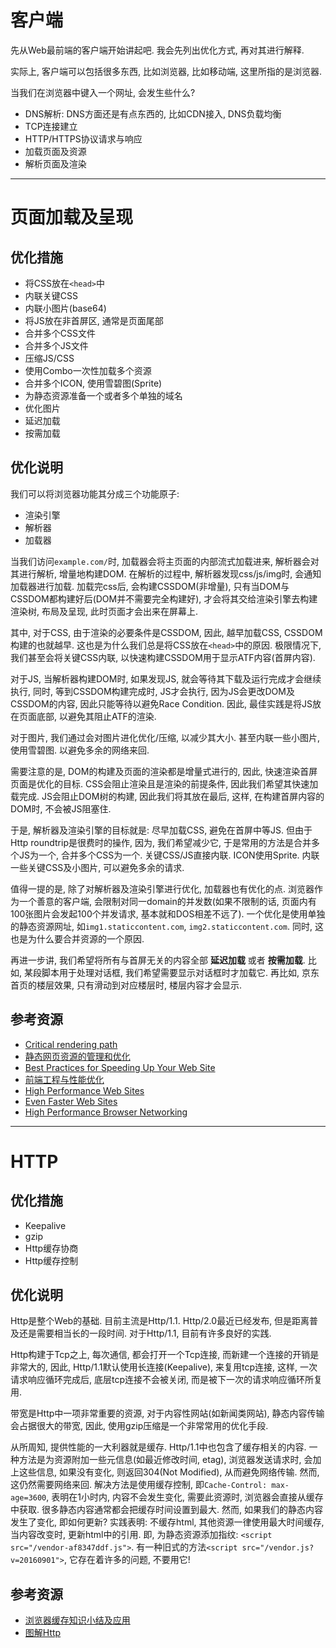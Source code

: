 # 客户端
先从Web最前端的客户端开始讲起吧. 我会先列出优化方式, 再对其进行解释.

实际上, 客户端可以包括很多东西, 比如浏览器, 比如移动端, 这里所指的是浏览器.

当我们在浏览器中键入一个网址, 会发生些什么?

+ DNS解析: DNS方面还是有点东西的, 比如CDN接入, DNS负载均衡
+ TCP连接建立
+ HTTP/HTTPS协议请求与响应
+ 加载页面及资源
+ 解析页面及渲染

---

# 页面加载及呈现
## 优化措施
+ 将CSS放在`<head>`中
+ 内联关键CSS
+ 内联小图片(base64)
+ 将JS放在非首屏区, 通常是页面尾部
+ 合并多个CSS文件
+ 合并多个JS文件
+ 压缩JS/CSS
+ 使用Combo一次性加载多个资源
+ 合并多个ICON, 使用雪碧图(Sprite)
+ 为静态资源准备一个或者多个单独的域名
+ 优化图片
+ 延迟加载
+ 按需加载

## 优化说明
我们可以将浏览器功能其分成三个功能原子:  
+ 渲染引擎
+ 解析器
+ 加载器

当我们访问`example.com/`时, 加载器会将主页面的内部流式加载进来, 解析器会对其进行解析, 增量地构建DOM. 在解析的过程中, 解析器发现css/js/img时, 会通知加载器进行加载. 加载完css后, 会构建CSSDOM(非增量), 只有当DOM与CSSDOM都构建好后(DOM并不需要完全构建好), 才会将其交给渲染引擎去构建渲染树, 布局及呈现, 此时页面才会出来在屏幕上.

其中, 对于CSS, 由于渲染的必要条件是CSSDOM, 因此, 越早加载CSS, CSSDOM构建的也就越早. 这也是为什么我们总是将CSS放在`<head>`中的原因. 极限情况下, 我们甚至会将关键CSS内联, 以快速构建CSSDOM用于显示ATF内容(首屏内容).

对于JS, 当解析器构建DOM时, 如果发现JS, 就会等待其下载及运行完成才会继续执行, 同时, 等到CSSDOM构建完成时, JS才会执行, 因为JS会更改DOM及CSSDOM的内容, 因此只能等待以避免Race Condition. 因此, 最佳实践是将JS放在页面底部, 以避免其阻止ATF的渲染.

对于图片, 我们通过会对图片进化优化/压缩, 以减少其大小. 甚至内联一些小图片, 使用雪碧图. 以避免多余的网络来回.

需要注意的是, DOM的构建及页面的渲染都是增量式进行的, 因此, 快速渲染首屏页面是优化的目标. CSS会阻止渲染且是渲染的前提条件, 因此我们希望其快速加载完成. JS会阻止DOM树的构建, 因此我们将其放在最后, 这样, 在构建首屏内容的DOM时, 不会被JS阻塞住.

于是, 解析器及渲染引擎的目标就是: 尽早加载CSS, 避免在首屏中等JS. 但由于Http roundtrip是很费时的操作, 因为, 我们希望减少它, 于是常用的方法是合并多个JS为一个, 合并多个CSS为一个. 关键CSS/JS直接内联. ICON使用Sprite. 内联一些关键CSS及小图片, 可以避免多余的请求.

值得一提的是, 除了对解析器及渲染引擎进行优化, 加载器也有优化的点. 浏览器作为一个善意的客户端, 会限制对同一domain的并发数(如果不限制的话, 页面内有100张图片会发起100个并发请求, 基本就和DOS相差不远了). 一个优化是使用单独的静态资源网址, 如`img1.staticcontent.com`, `img2.staticcontent.com`. 同时, 这也是为什么要合并资源的一个原因.

再进一步讲, 我们希望将所有与首屏无关的内容全部 __延迟加载__ 或者 __按需加载__. 比如, 某段脚本用于处理对话框, 我们希望需要显示对话框时才加载它. 再比如, 京东首页的楼层效果, 只有滑动到对应楼层时, 楼层内容才会显示.

## 参考资源
+ [Critical rendering path](https://developers.google.com/web/fundamentals/performance/critical-rendering-path/?hl=en)
+ [静态网页资源的管理和优化](http://velocity.oreilly.com.cn/2010/index.php?func=session&name=%E9%9D%99%E6%80%81%E7%BD%91%E9%A1%B5%E8%B5%84%E6%BA%90%E7%9A%84%E7%AE%A1%E7%90%86%E5%92%8C%E4%BC%98%E5%8C%96)
+ [Best Practices for Speeding Up Your Web Site](https://developer.yahoo.com/performance/rules.html)
+ [前端工程与性能优化](https://github.com/fouber/blog/issues/3)
+ [High Performance Web Sites](http://book.douban.com/subject/2084131/)
+ [Even Faster Web Sites](http://book.douban.com/subject/3686503/)
+ [High Performance Browser Networking](http://book.douban.com/subject/21866396/)

---

# HTTP
## 优化措施
+ Keepalive
+ gzip
+ Http缓存协商
+ Http缓存控制

## 优化说明
Http是整个Web的基础. 目前主流是Http/1.1. Http/2.0最近已经发布, 但是距离普及还是需要相当长的一段时间. 对于Http/1.1, 目前有许多良好的实践.

Http构建于Tcp之上, 每次通信, 都会打开一个Tcp连接, 而新建一个连接的开销是非常大的, 因此, Http/1.1默认使用长连接(Keepalive), 来复用tcp连接, 这样, 一次请求响应循环完成后, 底层tcp连接不会被关闭, 而是被下一次的请求响应循环所复用.

带宽是Http中一项非常重要的资源, 对于内容性网站(如新闻类网站), 静态内容传输会占据很大的带宽, 因此, 使用gzip压缩是一个非常常用的优化手段.

从所周知, 提供性能的一大利器就是缓存. Http/1.1中也包含了缓存相关的内容. 一种方法是为资源附加一些元信息(如最近修改时间, etag), 浏览器发送请求时, 会加上这些信息, 如果没有变化, 则返回304(Not Modified), 从而避免网络传输. 然而, 这仍然需要网络来回. 解决方法是使用缓存控制, 即`Cache-Control: max-age=3600`, 表明在1小时内, 内容不会发生变化, 需要此资源时, 浏览器会直接从缓存中获取. 很多静态内容通常都会把缓存时间设置到最大. 然而, 如果我们的静态内容发生了变化, 即如何更新? 实践表明: 不缓存html, 其他资源一律使用最大时间缓存, 当内容改变时, 更新html中的引用. 即, 为静态资源添加指纹: `<script src="/vendor-af8347ddf.js">`. 有一种旧式的方法`<script src="/vendor.js?v=20160901">`, 它存在着许多的问题, 不要用它!

## 参考资源
+ [浏览器缓存知识小结及应用](http://www.cnblogs.com/lyzg/p/5125934.html)
+ [图解Http](https://book.douban.com/subject/25863515/)
